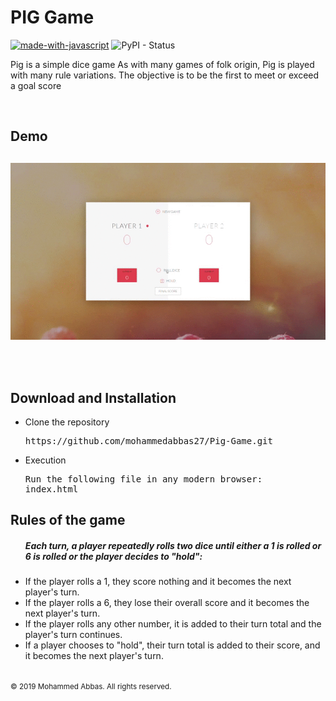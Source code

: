 <h1>PIG Game</h1>

[![made-with-javascript](https://img.shields.io/badge/Made%20with-Javascript-yellow.svg)](https://github.com/mohammedabbas27/Pig-Game) ![PyPI - Status](https://img.shields.io/pypi/status/Django.svg?style=plastic)

<p>
Pig is a simple dice game As with many games of folk origin, Pig is played with many rule variations.
The objective is to be the first to meet or exceed a goal score
</p>
<br>
<h2>Demo<h2>

![](pig-game.gif)

<br>

<h2> Download and Installation</h2>
<ul>
<li> Clone the repository</li>
<pre>https://github.com/mohammedabbas27/Pig-Game.git</pre>
<li> Execution </li>
<pre>
Run the following file in any modern browser:
index.html
</pre>
</ul>
<h2> Rules of the game</h2>
<ul>
<h5> Each turn, a player repeatedly rolls two dice until either a 1 is rolled or 6 is rolled or the player decides to "hold":</h5>
<li>If the player rolls a 1, they score nothing and it becomes the next player's turn.</li>
<li>If the player rolls a 6, they lose their overall score and it becomes the next player's turn.</li>
<li>If the player rolls any other number, it is added to their turn total and the player's turn continues.</li>
<li>If a player chooses to "hold", their turn total is added to their score, and it becomes the next player's turn.</li>
</ul>
<br>
<small>© 2019 Mohammed Abbas.  All rights reserved.</small>
